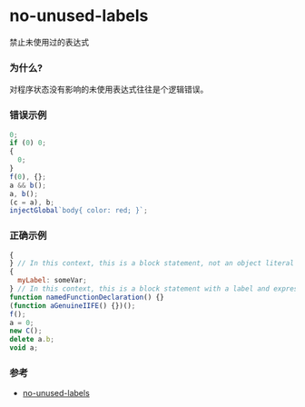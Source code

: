 # no-unused-labels

禁止未使用过的表达式

### 为什么?

对程序状态没有影响的未使用表达式往往是个逻辑错误。

### 错误示例

```js
0;
if (0) 0;
{
  0;
}
f(0), {};
a && b();
a, b();
(c = a), b;
injectGlobal`body{ color: red; }`;
```

### 正确示例

```js
{
} // In this context, this is a block statement, not an object literal
{
  myLabel: someVar;
} // In this context, this is a block statement with a label and expression, not an object literal
function namedFunctionDeclaration() {}
(function aGenuineIIFE() {})();
f();
a = 0;
new C();
delete a.b;
void a;
```

### 参考

- [no-unused-labels](https://eslint.org/docs/rules/no-unused-labels)

